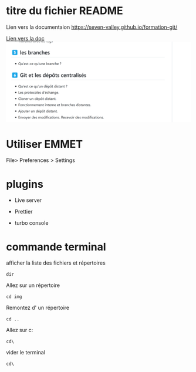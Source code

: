 # titre du fichier README
Lien vers la documentaion
https://seven-valley.github.io/formation-git/
  
  
<a href="https://seven-valley.github.io/formation-git/">Lien vers la doc</a>
![alt text](./img/screenshot.png)

# Utiliser EMMET
File> Preferences > Settings

# plugins
- Live server

- Prettier

- turbo console

# commande terminal
afficher la liste des fichiers et répertoires
```
dir
```

Allez sur un répertoire
```
cd img
```

Remontez d' un répertoire
```
cd ..
```

Allez sur c:
```
cd\
```

vider le terminal
```
cd\
```
